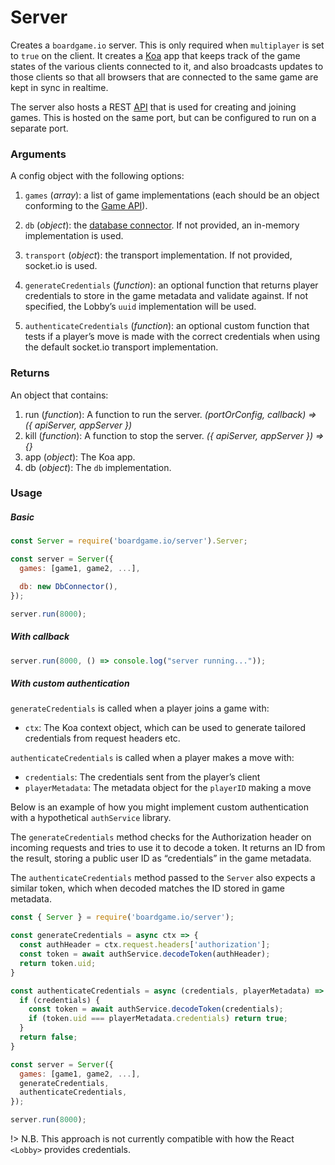 # Server

Creates a `boardgame.io` server. This is only required when
`multiplayer` is set to `true` on the client. It creates a
[Koa](http://koajs.com/) app that keeps track of the game
states of the various clients connected to it, and also
broadcasts updates to those clients so that all browsers
that are connected to the same game are kept in sync in
realtime.

The server also hosts a REST [API](https://boardgame.io/documentation/#/api/Lobby?id=server-side-api) that is used for creating
and joining games. This is hosted on the same port, but can
be configured to run on a separate port.

### Arguments

A config object with the following options:

1. `games` (_array_): a list of game implementations
   (each should be an object conforming to the [Game API](/api/Game.md)).

2. `db` (_object_): the [database connector](/storage).
   If not provided, an in-memory implementation is used.

3. `transport` (_object_): the transport implementation.
   If not provided, socket.io is used.
   
4. `generateCredentials` (_function_): an optional function that returns player credentials to store in the game metadata and validate against. If not specified, the Lobby’s `uuid` implementation will be used.

5. `authenticateCredentials` (_function_): an optional custom function that tests if a player’s move is made with the correct credentials when using the default socket.io transport implementation.

### Returns

An object that contains:

1. run (_function_): A function to run the server.
   _(portOrConfig, callback) => ({ apiServer, appServer })_
2. kill (_function_): A function to stop the server.
   _({ apiServer, appServer }) => {}_
3. app (_object_): The Koa app.
4. db (_object_): The `db` implementation.

### Usage

##### Basic

```js
const Server = require('boardgame.io/server').Server;

const server = Server({
  games: [game1, game2, ...],

  db: new DbConnector(),
});

server.run(8000);
```

##### With callback

```js
server.run(8000, () => console.log("server running..."));
```

##### With custom authentication

`generateCredentials` is called when a player joins a game with:

- `ctx`: The Koa context object, which can be used to generate tailored credentials from request headers etc.

`authenticateCredentials` is called when a player makes a move with:

  - `credentials`: The credentials sent from the player’s client
  - `playerMetadata`: The metadata object for the `playerID` making a move

Below is an example of how you might implement custom authentication with a hypothetical `authService` library.

The `generateCredentials` method checks for the Authorization header on incoming requests and tries to use it to decode a token. It returns an ID from the result, storing a public user ID as “credentials” in the game metadata.

The `authenticateCredentials` method passed to the `Server` also expects a similar token, which when decoded matches the ID stored in game metadata.


```js
const { Server } = require('boardgame.io/server');

const generateCredentials = async ctx => {
  const authHeader = ctx.request.headers['authorization'];
  const token = await authService.decodeToken(authHeader);
  return token.uid;
}

const authenticateCredentials = async (credentials, playerMetadata) => {
  if (credentials) {
    const token = await authService.decodeToken(credentials);
    if (token.uid === playerMetadata.credentials) return true;
  }
  return false;
}

const server = Server({
  games: [game1, game2, ...],
  generateCredentials,
  authenticateCredentials,
});

server.run(8000);
```

!> N.B. This approach is not currently compatible with how the React `<Lobby>` provides credentials.
